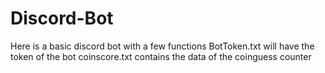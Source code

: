 # Discord-Bot
Here is a basic discord bot with a few functions
BotToken.txt will have the token of the bot
coinscore.txt contains the data of the coinguess counter
